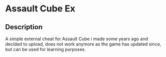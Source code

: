 # Assault Cube Ex

## Description
A simple external cheat for Assault Cube i made some years ago and decided to upload, does not work anymore as the game has updated since, but can be used for learning purposes.
